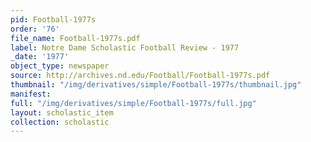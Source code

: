 ```yaml
---
pid: Football-1977s
order: '76'
file_name: Football-1977s.pdf
label: Notre Dame Scholastic Football Review - 1977
_date: '1977'
object_type: newspaper
source: http://archives.nd.edu/Football/Football-1977s.pdf
thumbnail: "/img/derivatives/simple/Football-1977s/thumbnail.jpg"
manifest:
full: "/img/derivatives/simple/Football-1977s/full.jpg"
layout: scholastic_item
collection: scholastic
---
```

